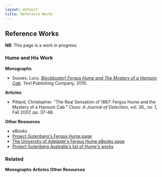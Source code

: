 ```yaml
---
layout: default
title: Reference Works
---
```

<h2>Reference Works</h2>
<strong>NB</strong>: This page is a work in progress.

<h3> Hume and His Work </h3>
<strong>Monographs</strong>
<ul>
  <li>Sussex, Lucy. <a href="https://books.google.com/books/about/Blockbuster.html?id=gUqpCQAAQBAJ"><em>Blockbuster! Fergus Hume and The Mystery of a Hansom Cab</em></a>. Text Publishing Company, 2015.</li>
  </ul>

<strong>Articles</strong>
<ul>
   <li>Pittard, Christopher. "The Real Sensation of 1887: Fergus Hume and the Mystery of a Hansom Cab." <em>Clues: A Journal of Detection</em>, vol. 26., no .1, Fall 2007, pp. 37-48.</li>
  </ul>

<strong>Other Resources</strong>
<ul>
  <li>eBooks</li>
    <li><a href="https://www.gutenberg.org/ebooks/author/1057">Project Gutenberg's Fergus Hume page</a></li>
    <li><a href="https://ebooks.adelaide.edu.au/h/hume/fergus/index.html">The University of Adelaide's Fergus Hume eBooks page</a></li>
    <li><a href="http://gutenberg.net.au/plusfifty-a-m.html#letterH">Project Gutenberg Australia's list of Hume's works</a></li>
  </ul>
    

<h3>Related</h3>
<strong>Monographs</strong>
<strong>Articles</strong>
<strong>Other Resources</strong>
